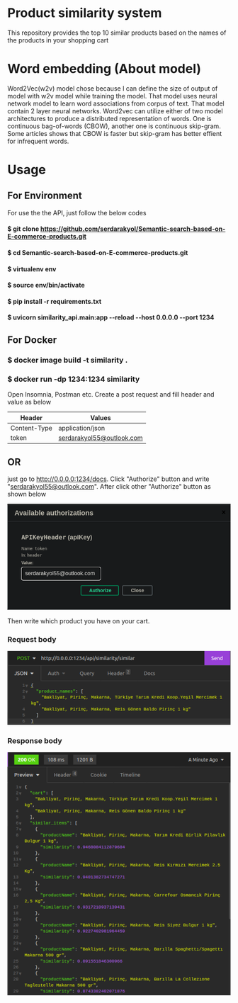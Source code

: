 # Product similarity system
This repository provides the top 10 similar products based on the names of the products in your shopping cart

# Word embedding (About model)
Word2Vec(w2v) model chose because I can define the size of output of model with w2v model while training the model. That model uses neural network model to learn word associations from corpus of text. That model contain 2 layer neural networks. Word2vec can utilize either of two model architectures to produce a distributed representation of words. One is continuous bag-of-words (CBOW), another one is continuous skip-gram. Some articles shows that CBOW is faster but skip-gram has better effient for infrequent words.

# Usage
## For Environment
For use the the API, just follow the below codes
#### $ git clone https://github.com/serdarakyol/Semantic-search-based-on-E-commerce-products.git
#### $ cd Semantic-search-based-on-E-commerce-products.git
#### $ virtualenv env
#### $ source env/bin/activate
#### $ pip install -r requirements.txt
#### $ uvicorn similarity_api.main:app --reload --host 0.0.0.0 --port 1234

## For Docker
### $ docker image build -t similarity .
### $ docker run -dp 1234:1234 similarity


Open Insomnia, Postman etc. Create a post request and fill header and value as below

Header | Values
--- | ---
Content-Type | application/json
token | serdarakyol55@outlook.com
## OR
just go to http://0.0.0.0:1234/docs. Click "Authorize" button and write "serdarakyol55@outlook.com". After click other "Authorize" button as shown below

![Authorize](authorize.png)


Then write which product you have on your cart. 

### Request body
![Request Body](request.png)

### Response body
![Response Body](response.png)
